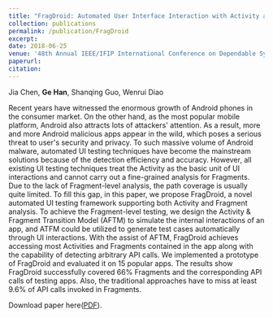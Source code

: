 ```yaml
---
title: "FragDroid: Automated User Interface Interaction with Activity and Fragment Analysis in Android Applications"
collection: publications
permalink: /publication/FragDroid
excerpt:
date: 2018-06-25
venue: '48th Annual IEEE/IFIP International Conference on Dependable Systems and Networks (DSN)'
paperurl:
citation: 
---
```

Jia Chen, <b>Ge Han</b>, Shanqing Guo, Wenrui Diao

Recent years have witnessed the enormous growth of Android phones in the consumer market. On the other hand, as the most popular mobile platform, Android also attracts lots of attackers' attention. As a result, more and more Android malicious apps appear in the wild, which poses a serious threat to user's security and privacy. To such massive volume of Android malware, automated UI testing techniques have become the mainstream solutions because of the detection efficiency and accuracy. However, all existing UI testing techniques treat the Activity as the basic unit of UI interactions and cannot carry out a fine-grained analysis for Fragments. Due to the lack of Fragment-level analysis, the path coverage is usually quite limited. To fill this gap, in this paper, we propose FragDroid, a novel automated UI testing framework supporting both Activity and Fragment analysis. To achieve the Fragment-level testing, we design the Activity & Fragment Transition Model (AFTM) to simulate the internal interactions of an app, and ATFM could be utilized to generate test cases automatically through UI interactions. With the assist of AFTM, FragDroid achieves accessing most Activities and Fragments contained in the app along with the capability of detecting arbitrary API calls. We implemented a prototype of FragDroid and evaluated it on 15 popular apps. The results show FragDroid successfully covered 66% Fragments and the corresponding API calls of testing apps. Also, the traditional approaches have to miss at least 9.6% of API calls invoked in Fragments.

Download paper here([PDF](http://g3h4n.github.io/files/FragDroid.pdf)).
